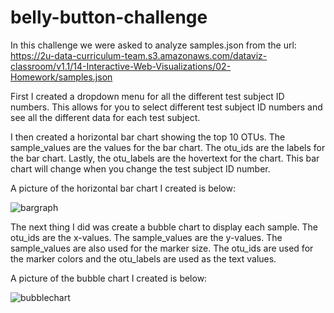 # belly-button-challenge

In this challenge we were asked to analyze samples.json from the url: https://2u-data-curriculum-team.s3.amazonaws.com/dataviz-classroom/v1.1/14-Interactive-Web-Visualizations/02-Homework/samples.json

First I created a dropdown menu for all the different test subject ID numbers. This allows for you to select different test subject ID numbers and see all the different data for each test subject. 

I then created a horizontal bar chart showing the top 10 OTUs. The sample_values are the values for the bar chart. The otu_ids are the labels for the bar chart. Lastly, the otu_labels are the hovertext for the chart. This bar chart will change when you change the test subject ID number.

A picture of the horizontal bar chart I created is below: 

  ![bargraph](https://github.com/jgillas/belly-button-challenge/assets/125215083/3256835f-fa28-406c-a236-a72663a36723)

The next thing I did was create a bubble chart to display each sample. The otu_ids are the x-values. The sample_values are the y-values. The sample_values are also used for the marker size. The otu_ids are used for the marker colors and the otu_labels are used as the text values. 

A picture of the bubble chart I created is below: 

  ![bubblechart](https://github.com/jgillas/belly-button-challenge/assets/125215083/15660236-dff6-446c-b4c4-db1a0c5326f8)
